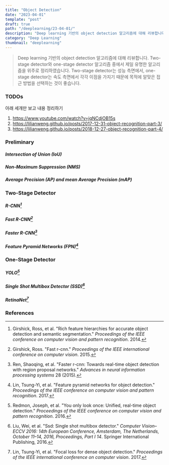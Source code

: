```yaml
---
title: "Object Detection"
date: "2023-04-01"
template: "post"
draft: true
path: "/deeplearning/23-04-01/"
description: "Deep learning 기반의 object detection 알고리즘에 대해 리뷰합니다. Two-stage detector와 one-stage detector 알고리즘 중에서 제일 유명한 알고리즘을 위주로 정리하였습니다. Two-stage detector는 성능 측면에서, one-stage detector는 속도 측면에서 각각 이점을 가지기 때문에 목적에 알맞은 접근 방법을 선택하는 것이 좋습니다."
category: "Deep Learning"
thumbnail: "deeplearning"
---
```


> Deep learning 기반의 object detection 알고리즘에 대해 리뷰합니다. Two-stage detector와 one-stage detector 알고리즘 중에서 제일 유명한 알고리즘을 위주로 정리하였습니다. Two-stage detector는 성능 측면에서, one-stage detector는 속도 측면에서 각각 이점을 가지기 때문에 목적에 알맞은 접근 방법을 선택하는 것이 좋습니다.

### TODOs

아래 세개만 보고 내용 정리하기

1. https://www.youtube.com/watch?v=jqNCdjOB15s
2. https://lilianweng.github.io/posts/2017-12-31-object-recognition-part-3/
3. https://lilianweng.github.io/posts/2018-12-27-object-recognition-part-4/

### Preliminary

##### Intersection of Union (IoU)



##### Non-Maximum Suppression (NMS)



##### Average Precision (AP) and mean Average Precision (mAP)



### Two-Stage Detector

##### R-CNN[^1]



##### Fast R-CNN[^2]



##### Faster R-CNN[^3]



##### Feature Pyramid Networks (FPN)[^4]

### One-Stage Detector

##### YOLO[^5]



##### Single Shot Multibox Detector (SSD)[^6]



##### RetinaNet[^7]



### References

[^1]:Girshick, Ross, et al. "Rich feature hierarchies for accurate object detection and semantic segmentation." *Proceedings of the IEEE conference on computer vision and pattern recognition*. 2014.
[^2]: Girshick, Ross. "Fast r-cnn." *Proceedings of the IEEE international conference on computer vision*. 2015.
[^3]: Ren, Shaoqing, et al. "Faster r-cnn: Towards real-time object detection with region proposal networks." *Advances in neural information processing systems* 28 (2015).
[^4]: Lin, Tsung-Yi, et al. "Feature pyramid networks for object detection." *Proceedings of the IEEE conference on computer vision and pattern recognition*. 2017.
[^5]: Redmon, Joseph, et al. "You only look once: Unified, real-time object detection." *Proceedings of the IEEE conference on computer vision and pattern recognition*. 2016.
[^6]:Liu, Wei, et al. "Ssd: Single shot multibox detector." *Computer Vision–ECCV 2016: 14th European Conference, Amsterdam, The Netherlands, October 11–14, 2016, Proceedings, Part I 14*. Springer International Publishing, 2016.
[^7]: Lin, Tsung-Yi, et al. "Focal loss for dense object detection." *Proceedings of the IEEE international conference on computer vision*. 2017.

